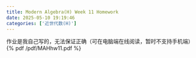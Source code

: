 ```yaml
---
title: Modern Algebra(H) Week 11 Homework
date: 2025-05-10 19:19:46
categories: ['近世代数(H)']
---
```

作业是我自己写的，无法保证正确（可在电脑端在线阅读，暂时不支持手机端）
{% pdf /pdf/MAHhw11.pdf %}